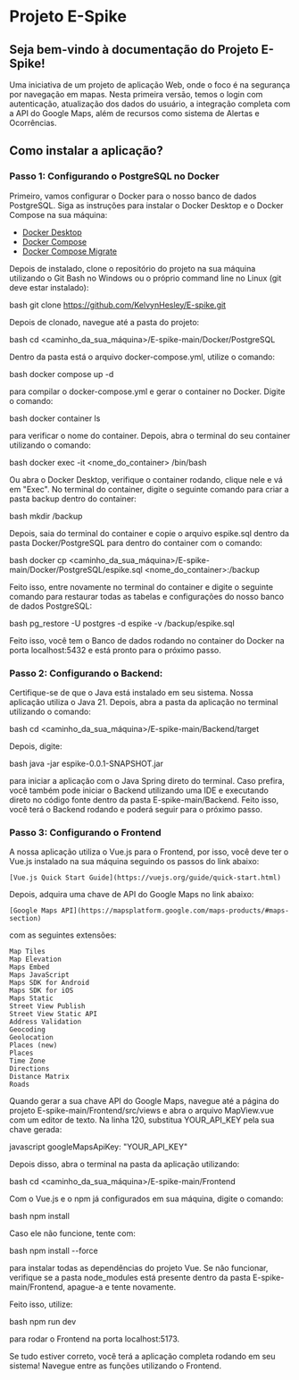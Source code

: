 # Projeto E-Spike

## Seja bem-vindo à documentação do Projeto E-Spike!

Uma iniciativa de um projeto de aplicação Web, onde o foco é na segurança por navegação em mapas. Nesta primeira versão, temos o login com autenticação, atualização dos dados do usuário, a integração completa com a API do Google Maps, além de recursos como sistema de Alertas e Ocorrências.

## Como instalar a aplicação?

### Passo 1: Configurando o PostgreSQL no Docker

Primeiro, vamos configurar o Docker para o nosso banco de dados PostgreSQL.
Siga as instruções para instalar o Docker Desktop e o Docker Compose na sua máquina:

- [Docker Desktop](https://docs.docker.com/desktop/)
- [Docker Compose](https://docs.docker.com/compose/)
- [Docker Compose Migrate](https://docs.docker.com/compose/migrate/)

Depois de instalado, clone o repositório do projeto na sua máquina utilizando o Git Bash no Windows ou o próprio command line no Linux (git deve estar instalado):

bash
git clone https://github.com/KelvynHesley/E-spike.git

Depois de clonado, navegue até a pasta do projeto:

bash
cd <caminho_da_sua_máquina>/E-spike-main/Docker/PostgreSQL

Dentro da pasta está o arquivo docker-compose.yml, utilize o comando:

bash
docker compose up -d

para compilar o docker-compose.yml e gerar o container no Docker. Digite o comando:

bash
docker container ls

para verificar o nome do container. Depois, abra o terminal do seu container utilizando o comando:

bash
docker exec -it <nome_do_container> /bin/bash

Ou abra o Docker Desktop, verifique o container rodando, clique nele e vá em "Exec".
No terminal do container, digite o seguinte comando para criar a pasta backup dentro do container:

bash
mkdir /backup

Depois, saia do terminal do container e copie o arquivo espike.sql dentro da pasta Docker/PostgreSQL para dentro do container com o comando:

bash
docker cp <caminho_da_sua_máquina>/E-spike-main/Docker/PostgreSQL/espike.sql <nome_do_container>:/backup

Feito isso, entre novamente no terminal do container e digite o seguinte comando para restaurar todas as tabelas e configurações do nosso banco de dados PostgreSQL:

bash
pg_restore -U postgres -d espike -v /backup/espike.sql

Feito isso, você tem o Banco de dados rodando no container do Docker na porta localhost:5432 e está pronto para o próximo passo.


### Passo 2: Configurando o Backend:
Certifique-se de que o Java está instalado em seu sistema. Nossa aplicação utiliza o Java 21. Depois, abra a pasta da aplicação no terminal utilizando o comando:

bash
cd <caminho_da_sua_máquina>/E-spike-main/Backend/target

Depois, digite:

bash
java -jar espike-0.0.1-SNAPSHOT.jar

para iniciar a aplicação com o Java Spring direto do terminal.
Caso prefira, você também pode iniciar o Backend utilizando uma IDE e executando direto no código fonte dentro da pasta E-spike-main/Backend.
Feito isso, você terá o Backend rodando e poderá seguir para o próximo passo.


### Passo 3: Configurando o Frontend

A nossa aplicação utiliza o Vue.js para o Frontend, por isso, você deve ter o Vue.js instalado na sua máquina seguindo os passos do link abaixo:

    [Vue.js Quick Start Guide](https://vuejs.org/guide/quick-start.html)

Depois, adquira uma chave de API do Google Maps no link abaixo:

    [Google Maps API](https://mapsplatform.google.com/maps-products/#maps-section)

com as seguintes extensões:

    Map Tiles
    Map Elevation
    Maps Embed
    Maps JavaScript
    Maps SDK for Android
    Maps SDK for iOS
    Maps Static
    Street View Publish
    Street View Static API
    Address Validation
    Geocoding
    Geolocation
    Places (new)
    Places
    Time Zone
    Directions
    Distance Matrix
    Roads

Quando gerar a sua chave API do Google Maps, navegue até a página do projeto E-spike-main/Frontend/src/views e abra o arquivo MapView.vue com um editor de texto. Na linha 120, substitua YOUR_API_KEY pela sua chave gerada:

javascript
googleMapsApiKey: "YOUR_API_KEY"

Depois disso, abra o terminal na pasta da aplicação utilizando:

bash
cd <caminho_da_sua_máquina>/E-spike-main/Frontend

Com o Vue.js e o npm já configurados em sua máquina, digite o comando:

bash
npm install

Caso ele não funcione, tente com:

bash
npm install --force

para instalar todas as dependências do projeto Vue. Se não funcionar, verifique se a pasta node_modules está presente dentro da pasta E-spike-main/Frontend, apague-a e tente novamente.

Feito isso, utilize:

bash
npm run dev

para rodar o Frontend na porta localhost:5173.

Se tudo estiver correto, você terá a aplicação completa rodando em seu sistema! Navegue entre as funções utilizando o Frontend.
